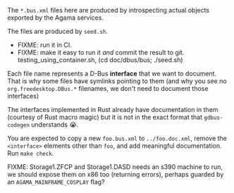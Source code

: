 The `*.bus.xml` files here are produced by introspecting actual objects
exported by the Agama services.

The files are produced by `seed.sh`.
- FIXME: run it in CI.
- FIXME: make it easy to run it *and* commit the result to git.
  testing_using_container.sh,
    (cd doc/dbus/bus; ./seed.sh)

Each file name represents a D-Bus **interface** that we want to document.
That is why some files have symlinks pointing to them (and why you see no
`org.freedesktop.DBus.*` filenames, we don't need to document those interfaces)

The interfaces implemented in Rust already have documentation in them
(courtesy of Rust macro magic) but it is not in the exact format that
`gdbus-codegen` understands :sob:.

You are expected to copy a new `foo.bus.xml` to `../foo.doc.xml`, remove the
`<interface>` elements other than `foo`, and add meaningful documentation.
Run `make check`.

FIXME: Storage1.ZFCP and Storage1.DASD needs an s390 machine to run,
we should expose them on x86 too (returning errors), perhaps guarded by an
`AGAMA_MAINFRAME_COSPLAY` flag?
